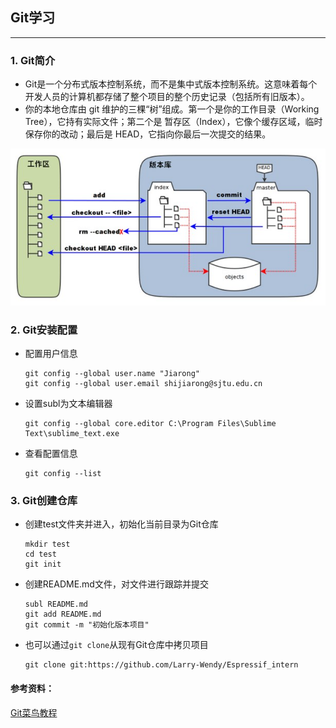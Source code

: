 ## Git学习
---
### 1. Git简介
  * Git是一个分布式版本控制系统，而不是集中式版本控制系统。这意味着每个开发人员的计算机都存储了整个项目的整个历史记录（包括所有旧版本）。
  * 你的本地仓库由 git 维护的三棵“树”组成。第一个是你的工作目录（Working Tree），它持有实际文件；第二个是 暂存区（Index），它像个缓存区域，临时保存你的改动；最后是 HEAD，它指向你最后一次提交的结果。
  <div align=center>
  <img src="https://github.com/Larry-Wendy/Espressif_intern/blob/main/fig/git%E7%AE%80%E4%BB%8B.PNG" width="600" id="图片名称" />
  </div>

### 2. Git安装配置
  * 配置用户信息
    ```
    git config --global user.name "Jiarong"
    git config --global user.email shijiarong@sjtu.edu.cn
    ```
  * 设置subl为文本编辑器
    ```
    git config --global core.editor C:\Program Files\Sublime Text\sublime_text.exe
    ```
  * 查看配置信息
    ```
    git config --list
    ```

### 3. Git创建仓库
  * 创建test文件夹并进入，初始化当前目录为Git仓库
    ```
    mkdir test
    cd test
    git init
    ```
  * 创建README.md文件，对文件进行跟踪并提交
    ```
    subl README.md
    git add README.md
    git commit -m "初始化版本项目"
    ```
  * 也可以通过`git clone`从现有Git仓库中拷贝项目
    ```
    git clone git:https://github.com/Larry-Wendy/Espressif_intern
    ```

#### 参考资料：
<a href="https://www.runoob.com/git/git-remote-repo.html" target="_blank">Git菜鸟教程</a>

